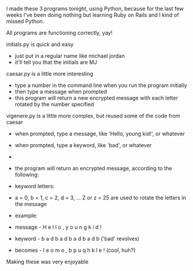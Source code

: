 I made these 3 programs tonight, using Python, because for the last few weeks
I've been doing nothing but learning Ruby on Rails and I kind of missed Python.

All programs are functioning correctly, yay!

initials.py is quick and easy
-   just put in a regular name like michael jordan
-   it'll tell you that the initials are MJ

caesar.py is a little more interesting
-   type a number in the command line when you run the program initially
-   then type a message when prompted
-   this program will return a new encrypted message with each letter rotated by
    the number specified

vigenere.py is a little more complex, but reused some of the code from caesar
-   when prompted, type a message, like 'Hello, young kid!', or whatever
-   when prompted, type a keyword, like 'bad', or whatever
-
-   the program will return an encrypted message, according to the following:
-   keyword letters:
-   a = 0, b = 1, c = 2, d = 3, ... Z or z = 25 are used to rotate the letters in the message

-   example:
-   message - H e l l o ,  y o u n g  k i d !
-   keyword - b a d b a    d b a d b  a d b     ('bad' revolves)
-   becomes - I e o m o ,  b p u q h  k l e !   (cool, huh?)

Making these was very enjoyable
